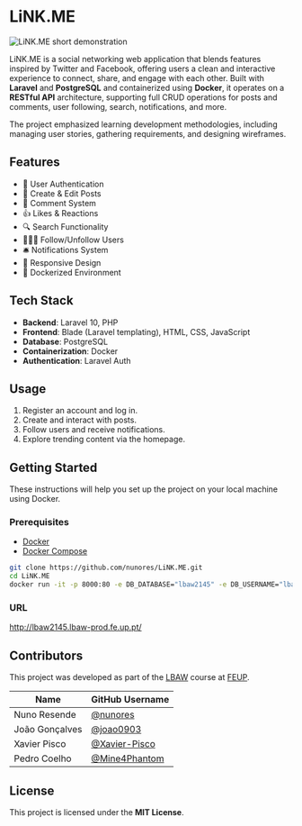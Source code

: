 # LiNK.ME

![LiNK.ME short demonstration](./docs/lbawgif.gif)  

LiNK.ME is a social networking web application that blends features inspired by Twitter and Facebook, offering users a clean and interactive experience to connect, share, and engage with each other. Built with **Laravel** and **PostgreSQL** and containerized using **Docker**, it operates on a **RESTful API** architecture, supporting full CRUD operations for posts and comments, user following, search, notifications, and more. 

The project emphasized learning development methodologies, including managing user stories, gathering requirements, and designing wireframes.

## Features
- 👤 User Authentication
- 📝 Create & Edit Posts
- 💬 Comment System
- 👍 Likes & Reactions
- 🔍 Search Functionality
- 🧑‍🤝‍🧑 Follow/Unfollow Users
- 🛎️ Notifications System
- 📱 Responsive Design
- 🐳 Dockerized Environment

## Tech Stack
- **Backend**: Laravel 10, PHP
- **Frontend**: Blade (Laravel templating), HTML, CSS, JavaScript
- **Database**: PostgreSQL
- **Containerization**: Docker
- **Authentication**: Laravel Auth

## Usage
1. Register an account and log in.
2. Create and interact with posts.
3. Follow users and receive notifications.
4. Explore trending content via the homepage.

## Getting Started

These instructions will help you set up the project on your local machine using Docker.

### Prerequisites

- [Docker](https://www.docker.com/)
- [Docker Compose](https://docs.docker.com/compose/)

```bash
git clone https://github.com/nunores/LiNK.ME.git
cd LiNK.ME
docker run -it -p 8000:80 -e DB_DATABASE="lbaw2145" -e DB_USERNAME="lbaw2145" -e DB_PASSWORD="IK904155" lbaw2145/lbaw2145 
```

### URL

http://lbaw2145.lbaw-prod.fe.up.pt/

## Contributors

This project was developed as part of the [LBAW](https://sigarra.up.pt/feup/pt/ucurr_geral.ficha_uc_view?pv_ocorrencia_id=350472) course at [FEUP](https://fe.up.pt).

| Name                | GitHub Username                                 | 
|---------------------|--------------------------------------------------|
| Nuno Resende          | [@nunores](https://github.com/nunores)           
| João Gonçalves        | [@joao0903](https://github.com/SouOCalves)   |
| Xavier Pisco      | [@Xavier-Pisco](https://github.com/Xavier-Pisco)         |
| Pedro Coelho       | [@Mine4Phantom](https://github.com/Mine4Phantom)           | 

## License
This project is licensed under the **MIT License**.
